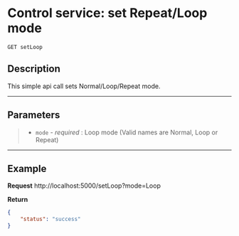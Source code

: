 # Control service: set Repeat/Loop mode
    GET setLoop

## Description

This simple api call sets Normal/Loop/Repeat mode.


***
## Parameters
> + `mode` - _required_ : Loop mode (Valid names are Normal, Loop or Repeat)
***

## Example
**Request**
    http://localhost:5000/setLoop?mode=Loop
    
**Return**
```json
{
    "status": "success"
}
```
